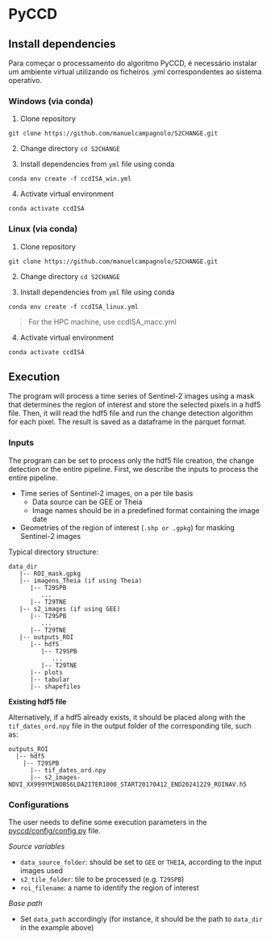 # PyCCD

## Install dependencies
Para começar o processamento do algoritmo PyCCD, é necessário instalar um ambiente virtual utilizando os ficheiros .yml correspondentes ao sistema operativo.
### Windows (via conda)
1. Clone repository
```
git clone https://github.com/manuelcampagnolo/S2CHANGE.git
```
2. Change directory `cd S2CHANGE`

3. Install dependencies from `yml` file using conda
```
conda env create -f ccdISA_win.yml
```
4. Activate virtual environment
```
conda activate ccdISA
```

### Linux (via conda)
1. Clone repository
```
git clone https://github.com/manuelcampagnolo/S2CHANGE.git
```
2. Change directory `cd S2CHANGE`

3. Install dependencies from `yml` file using conda
```
conda env create -f ccdISA_linux.yml
```
> For the HPC machine, use ccdISA_macc.yml
4. Activate virtual environment
```
conda activate ccdISA
```

## Execution
The program will process a time series of Sentinel-2 images using a mask that determines the region of interest and store the selected pixels in a hdf5 file. Then, it will read the hdf5 file and run the change detection algorithm for each pixel. The result is saved as a dataframe in the parquet format.

### Inputs
The program can be set to process only the hdf5 file creation, the change detection or the entire pipeline. First, we describe the inputs to process the entire pipeline.
- Time series of Sentinel-2 images, on a per tile basis
    - Data source can be GEE or Theia
    - Image names should be in a predefined format containing the image date
- Geometries of the region of interest (`.shp or .gpkg`) for masking Sentinel-2 images

Typical directory structure:
```
data_dir
   |-- ROI_mask.gpkg
   |-- imagens_Theia (if using Theia)
      |-- T29SPB
         ...
      |-- T29TNE
   |-- s2_images (if using GEE)
      |-- T29SPB
         ...
      |-- T29TNE
   |-- outputs_ROI
      |-- hdf5
         |-- T29SPB
            ...
         |-- T29TNE
      |-- plots
      |-- tabular
      |-- shapefiles
```

**Existing hdf5 file**

Alternatively, if a hdf5 already exists, it should be placed along with the `tif_dates_ord.npy` file in the output folder of the corresponding tile, such as:
```
outputs_ROI
  |-- hdf5
    |-- T29SPB
      |-- tif_dates_ord.npy
      |-- s2_images-NDVI_XX999YM1NOBS6LDA2ITER1000_START20170412_END20241229_ROINAV.h5
```

### Configurations
The user needs to define some execution parameters in the [pyccd/config/config.py](https://github.com/manuelcampagnolo/S2CHANGE/blob/main/scripts/pyccd/config/config.py) file.

*Source variables*
- `data_source_folder`: should be set to `GEE` or `THEIA`, according to the input images used
- `s2_tile_folder`: tile to be processed (e.g. `T29SPB`)
- `roi_filename`: a name to identify the region of interest

*Base path*
- Set `data_path` accordingly (for instance, it should be the path to `data_dir` in the example above)

